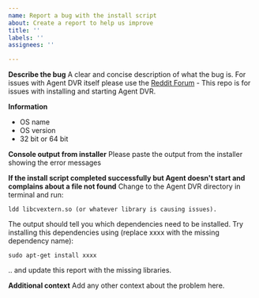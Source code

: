 ```yaml
---
name: Report a bug with the install script
about: Create a report to help us improve
title: ''
labels: ''
assignees: ''

---
```


**Describe the bug**
A clear and concise description of what the bug is. For issues with Agent DVR itself please use the [Reddit Forum](https://www.reddit.com/r/ispyconnect/) - This repo is for issues with installing and starting Agent DVR.

**Information**
- OS name
- OS version
- 32 bit or 64 bit

**Console output from installer**
Please paste the output from the installer showing the error messages

**If the install script completed successfully but Agent doesn't start and complains about a file not found**
Change to the Agent DVR directory in terminal and run:

    ldd libcvextern.so (or whatever library is causing issues). 

The output should tell you which dependencies need to be installed.  Try installing this dependencies using (replace xxxx with the missing dependency name):

    sudo apt-get install xxxx

.. and update this report with the missing libraries.

**Additional context**
Add any other context about the problem here.
